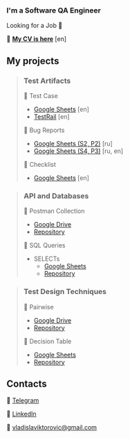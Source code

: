 ### I'm a Software QA Engineer
Looking for a Job :briefcase:

:page_with_curl: [**My CV is here**](https://drive.google.com/file/d/1JLZaOi7nhB-fEBaY5zcWY_SkYF6508DL/view?usp=sharing) [en]
## My projects
> ### Test Artifacts
> :page_facing_up: Test Case
> - [Google Sheets](https://docs.google.com/spreadsheets/d/1S1YrmWPZlFmiKqU7RcQ3CzcOCdpc8bOV/edit?usp=sharing&ouid=107443168054211483345&rtpof=true&sd=true) [en]
> - [TestRail](https://drive.google.com/file/d/15mOVGl5BZROXjWDzBEs80_AyPNjT6qkW/view?usp=sharing) [en]
> 
> :page_facing_up: Bug Reports
> - [Google Sheets (S2, P2)](https://docs.google.com/spreadsheets/d/1GS2ZhW3b-URgRG22oQg-32lynYKkNKhM/edit?usp=sharing&ouid=107443168054211483345&rtpof=true&sd=true) [ru]
> - [Google Sheets (S4, P3)](https://docs.google.com/spreadsheets/d/18UtKclYpmZqhhmPqPewysP1HXwFSUPTC/edit?usp=sharing&ouid=107443168054211483345&rtpof=true&sd=true) [ru, en]
> 
> :page_facing_up: Checklist
> - [Google Sheets](https://docs.google.com/spreadsheets/d/1CVbyfe0qAsoQyXcnaQzswXQg1HHBcqWe/edit?usp=sharing&ouid=107443168054211483345&rtpof=true&sd=true) [en]

> ### API and Databases
> :open_file_folder: Postman Collection
> - [Google Drive](https://drive.google.com/drive/folders/1hF4w30N5s2bU2tGZPQn7nTiq0NdOTvWD?usp=sharing)  
> - [Repository](https://github.com/khamitskiy-vlad/Postman) 
> 
> :open_file_folder: SQL Queries
> - SELECTs  
>   - [Google Sheets](https://docs.google.com/spreadsheets/d/1dM5fOMXGBkKB_CEcqGjFBr1ZJLbvvcyZ/edit?usp=sharing&ouid=107443168054211483345&rtpof=true&sd=true)  
>   - [Repository](https://github.com/khamitskiy-vlad/SQL)

> ### Test Design Techniques
> :open_file_folder: Pairwise
> - [Google Drive](https://drive.google.com/drive/folders/1TsKzMSNs1W67L1GMUJGqd6uaaEUBvDjQ?usp=sharing)
> - [Repository](https://github.com/khamitskiy-vlad/Test-Design/tree/main/Pairwise)
> 
> :open_file_folder: Decision Table
> - [Google Sheets](https://docs.google.com/spreadsheets/d/19GfIMoSUMv4SNSAXyacFTqSZoW7Z5mlT/edit?usp=sharing&ouid=107443168054211483345&rtpof=true&sd=true)
> - [Repository](https://github.com/khamitskiy-vlad/Test-Design/blob/main/Decision%20Table/Decision%20Table.xlsx)
## Contacts
:iphone: [Telegram](https://t.me/vladislav_khamitskiy)

:busts_in_silhouette: [LinkedIn](http://www.linkedin.com/in/vladislav-khamitskiy)

:email: vladislaviktorovic@gmail.com
